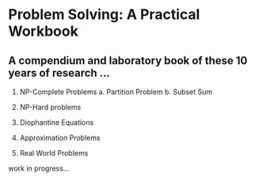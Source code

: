 # Problem Solving: A Practical Workbook

## A compendium and laboratory book of these 10 years of research ...

1. NP-Complete Problems
    a. Partition Problem
    b. Subset Sum
  
2. NP-Hard problems

3. Diophantine Equations

4. Approximation Problems

5. Real World Problems

work in progress...
